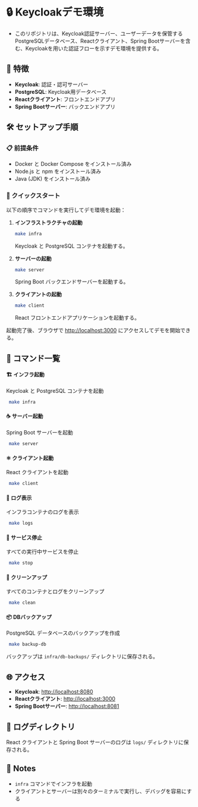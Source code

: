 # 🔒 Keycloakデモ環境

- このリポジトリは、Keycloak認証サーバー、ユーザーデータを保管するPostgreSQLデータベース、Reactクライアント、Spring Bootサーバーを含む、Keycloakを用いた認証フローを示すデモ環境を提供する。

## 🌟 特徴
- **Keycloak**: 認証・認可サーバー
- **PostgreSQL**: Keycloak用データベース
- **Reactクライアント**: フロントエンドアプリ
- **Spring Bootサーバー**: バックエンドアプリ

## 🛠️ セットアップ手順

### 📋 前提条件
- Docker と Docker Compose をインストール済み
- Node.js と npm をインストール済み
- Java (JDK) をインストール済み

### 🚀 クイックスタート

以下の順序でコマンドを実行してデモ環境を起動：

1. **インフラストラクチャの起動**
   ```bash
   make infra
   ```
   Keycloak と PostgreSQL コンテナを起動する。

2. **サーバーの起動**
   ```bash
   make server
   ```
   Spring Boot バックエンドサーバーを起動する。

3. **クライアントの起動**
   ```bash
   make client
   ```
   React フロントエンドアプリケーションを起動する。

起動完了後、ブラウザで [http://localhost:3000](http://localhost:3000) にアクセスしてデモを開始できる。

## 🔧 コマンド一覧

#### 🏗️ インフラ起動
Keycloak と PostgreSQL コンテナを起動
```bash
 make infra
```

#### ☕ サーバー起動
Spring Boot サーバーを起動
```bash
 make server
```

#### ⚛️ クライアント起動
React クライアントを起動
```bash
 make client
```

#### 📜 ログ表示
インフラコンテナのログを表示
```bash
 make logs
```

#### 🛑 サービス停止
すべての実行中サービスを停止
```bash
 make stop
```

#### 🧹 クリーンアップ
すべてのコンテナとログをクリーンアップ
```bash
 make clean
```

#### 📦 DBバックアップ
PostgreSQL データベースのバックアップを作成
```bash
 make backup-db
```
バックアップは `infra/db-backups/` ディレクトリに保存される。

## 🌐 アクセス
- **Keycloak**: [http://localhost:8080](http://localhost:8080)
- **Reactクライアント**: [http://localhost:3000](http://localhost:3000)
- **Spring Bootサーバー**: [http://localhost:8081](http://localhost:8081)

## 📂 ログディレクトリ
React クライアントと Spring Boot サーバーのログは `logs/` ディレクトリに保存される。

## 📝 Notes
- `infra` コマンドでインフラを起動
- クライアントとサーバーは別々のターミナルで実行し、デバッグを容易にする
